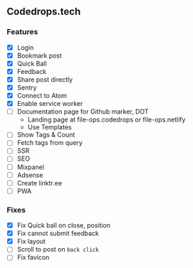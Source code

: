## Codedrops.tech

### Features

- [x] Login
- [x] Bookmark post
- [x] Quick Ball
- [x] Feedback
- [x] Share post directly
- [x] Sentry
- [x] Connect to Atom
- [x] Enable service worker
- [ ] Documentation page for Github marker, DOT
  - Landing page at file-ops.codedrops or file-ops.netlify
  - Use Templates
- [ ] Show Tags & Count
- [ ] Fetch tags from query
- [ ] SSR
- [ ] SEO
- [ ] Mixpanel
- [ ] Adsense
- [ ] Create linktr.ee
- [ ] PWA

### Fixes

- [x] Fix Quick ball on close, position
- [x] Fix cannot submit feedback
- [x] Fix layout
- [ ] Scroll to post on `back click`
- [ ] Fix favicon
